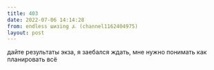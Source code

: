 ```yaml
---
title: 403
date: 2022-07-06 14:14:28
from: endless шизing ⍼ (channel1162404975)
layout: post
---
```


дайте результаты экза, я заебался ждать, мне нужно понимать как планировать всё
